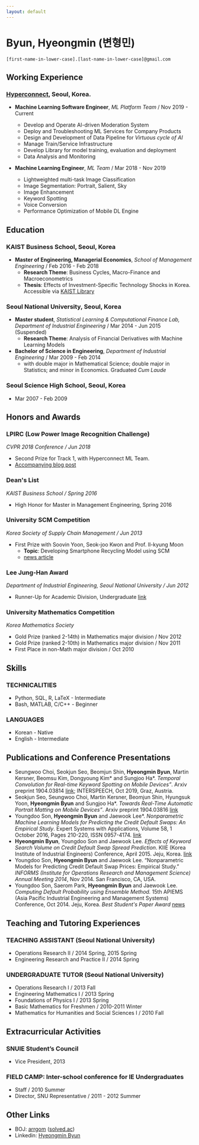 ```yaml
---
layout: default
---
```


# Byun, Hyeongmin (변형민)

`[first-name-in-lower-case].[last-name-in-lower-case]@gmail.com`

## Working Experience

### [Hyperconnect](https://hyperconnect.com/?lang=en), Seoul, Korea.
* **Machine Learning Software Engineer**, *ML Platform Team* / Nov 2019 - Current

  - Develop and Operate AI-driven Moderation System
  - Deploy and Troubleshooting ML Services for Company Products
  - Design and Development of Data Pipeline for *Virtuous cycle of AI*
  - Manage Train/Service Infrastructure
  - Develop Library for model training, evaluation and deployment
  - Data Analysis and Monitoring


* **Machine Learning Engineer**, *ML Team* / Mar 2018 - Nov 2019

  - Lightweighted multi-task Image Classification
  - Image Segmentation: Portrait, Salient, Sky
  - Image Enhancement
  - Keyword Spotting
  - Voice Conversion
  - Performance Optimization of Mobile DL Engine


## **Education**

### KAIST Business School, Seoul, Korea
* **Master of Engineering, Managerial Economics**, *School of Management Engineering* / Feb 2016 - Feb 2018
  * **Research Theme**: Business Cycles, Macro-Finance and Macroeconometrics
  * **Thesis**: Effects of Investment-Specific Technology Shocks in Korea. Accessible via [KAIST Library](http://library.kaist.ac.kr/search/ctlgSearch/posesn/view.do?bibctrlno=842576&se=t0&ty=B&_csrf=8dd4449c-82ec-4646-ba81-af1ef336b130)

### Seoul National University, Seoul, Korea
* **Master student**, *Statistical Learning & Computational Finance Lab, Department of Industrial Engineering* / Mar 2014 - Jun 2015 (Suspended)
  * **Research Theme**: Analysis of Financial Derivatives with Machine Learning Models
* **Bachelor of Science in Engineering**, *Department of Industrial Engineering* / Mar 2009 - Feb 2014
  * with double major in Mathematical Science; double major in Statistics; and minor in Economics. Graduated *Cum Laude*

### Seoul Science High School, Seoul, Korea
* Mar 2007 - Feb 2009

## **Honors and Awards**

### LPIRC (Low Power Image Recognition Challenge)
*CVPR 2018 Conference / Jun 2018*
* Second Prize for Track 1, with Hyperconnect ML Team.
* [Accompanying blog post](https://hyperconnect.github.io/2018/06/26/lpirc-2018.html)

### Dean's List
*KAIST Business School / Spring 2016*
* High Honor for Master in Management Engineering, Spring 2016

### University SCM Competition
*Korea Society of Supply Chain Management / Jun 2013*
* First Prize with Soovin Yoon, Seok-joo Kwon and Prof. Il-kyung Moon
  * **Topic**: Developing Smartphone Recycling Model using SCM
  * [news article](http://eng.snu.ac.kr/node/788)

### Lee Jung-Han Award
*Department of Industrial Engineering, Seoul National University / Jun 2012*
* Runner-Up for Academic Division, Undergraduate [link](http://ie.snu.ac.kr/ko/board/14/2012%EB%85%84-%EC%A0%9C4%ED%9A%8C-%EC%88%98%EC%83%81%EC%9E%90)

### University Mathematics Competition
*Korea Mathematics Society*
* Gold Prize (ranked 2-14th) in Mathematics major division / Nov 2012
* Gold Prize (ranked 2-10th) in Mathematics major division / Nov 2011
* First Place in non-Math major division / Oct 2010

## **Skills**

### **TECHNICALITIES**
* Python, SQL, R, LaTeX - Intermediate
* Bash, MATLAB, C/C++ - Beginner

### **LANGUAGES**
* Korean - Native
* English - Intermediate

## **Publications and Conference Presentations**
* Seungwoo Choi, Seokjun Seo, Beomjun Shin, **Hyeongmin Byun**, Martin Kersner, Beomsu Kim, Dongyoung Kim* and Sungjoo Ha\*. *Temporal Convolution for Real-time Keyword Spotting on Mobile Devices”*. Arxiv preprint 1904.03814 [link](https://arxiv.org/abs/1904.03814); INTERSPEECH, Oct 2019, Graz, Austria.
* Seokjun Seo, Seungwoo Choi, Martin Kersner, Beomjun Shin, Hyungsuk Yoon, **Hyeongmin Byun** and Sungjoo Ha\*. *Towards Real-Time Automatic Portrait Matting on Mobile Devices”*. Arxiv preprint 1904.03816 [link](https://arxiv.org/abs/1904.03816)
* Youngdoo Son, **Hyeongmin Byun** and Jaewook Lee\*. *Nonparametric Machine Learning Models for Predicting the Credit Default Swaps: An Empirical Study*. Expert Systems with Applications, Volume 58, 1 October 2016, Pages 210-220, ISSN 0957-4174. [link](http://dx.doi.org/10.1016/j.eswa.2016.03.049)
* **Hyeongmin Byun**, Youngdoo Son and Jaewook Lee. *Effects of Keyword Search Volume on Credit Default Swap Spread Prediction*. KIIE (Korea Institute of Industrial Engineers) Conference, April 2015. Jeju, Korea. [link](http://riss.kr/search/detail/DetailView.do?p_mat_type=1a0202e37d52c72d&control_no=351022e8f46b6acb7ecd42904f0c5d65)
* Youngdoo Son, **Hyeongmin Byun** and Jaewook Lee. “Nonparametric Models for Predicting Credit Default Swap Prices: Empirical Study.” *INFORMS (Institute for Operations Research and Management Science) Annual Meeting 2014*, Nov 2014. San Francisco, CA, USA.
* Youngdoo Son, Saerom Park, **Hyeongmin Byun** and Jaewook Lee. *Computing Default Probability using Ensemble Method.* 15th APIEMS (Asia Pacific Industrial Engineering and Management Systems) Conference, Oct 2014. Jeju, Korea. *Best Student's Paper Award* [news](http://eng.snu.ac.kr/node/896)

## **Teaching and Tutoring Experiences**

### **TEACHING ASSISTANT** (Seoul National University)
* Operations Research II / 2014 Spring, 2015 Spring
* Engineering Research and Practice II / 2014 Spring

### **UNDERGRADUATE TUTOR** (Seoul National University)
* Operations Research I / 2013 Fall
* Engineering Mathematics I / 2013 Spring
* Foundations of Physics I / 2013 Spring
* Basic Mathematics for Freshmen / 2010-2011 Winter
* Mathematics for Humanities and Social Sciences I / 2010 Fall

## **Extracurricular Activities**

### SNUIE Student’s Council
* Vice President, 2013

### FIELD CAMP: Inter-school conference for IE Undergraduates
* Staff / 2010 Summer
* Director, SNU Representative / 2011 - 2012 Summer

## Other Links
* BOJ: [arrgom](https://www.acmicpc.net/user/arrgom) ([solved.ac](https://solved.ac/profile/arrgom))
* Linkedin: [Hyeongmin Byun](https://www.linkedin.com/in/hyeongmin-byun-054281151/)
